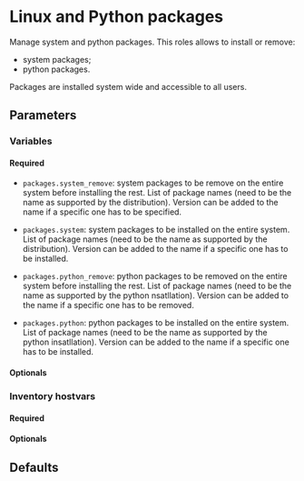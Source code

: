 # Linux and Python packages

Manage system and python packages. This roles allows to install or remove:
* system packages;
* python packages.

Packages are installed system wide and accessible to all users.

## Parameters
### Variables
#### Required
* `packages.system_remove`: system packages to be remove on the entire
  system before installing the rest. List of package names (need to be the name
  as supported by the distribution). Version can be added to the name if a
  specific one has to be specified.

* `packages.system`: system packages to be installed on the entire system.
  List of package names (need to be the name as supported by the distribution).
  Version can be added to the name if a specific one has to be installed.

* `packages.python_remove`: python packages to be removed on the entire system
  before installing the rest. List of package names (need to be the name as
  supported by the python nsatllation). Version can be added to the name if a
  specific one has to be removed.

* `packages.python`: python packages to be installed on the entire system.
  List of package names (need to be the name as supported by the python
  insatllation). Version can be added to the name if a specific one has to be
  installed.

#### Optionals

### Inventory hostvars
#### Required
#### Optionals

## Defaults
